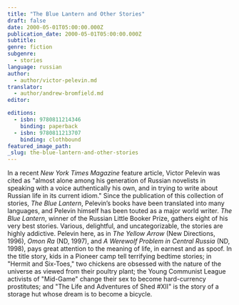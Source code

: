 ```yaml
---
title: "The Blue Lantern and Other Stories"
draft: false
date: 2000-05-01T05:00:00.000Z
publication_date: 2000-05-01T05:00:00.000Z
subtitle:
genre: fiction
subgenre:
  - stories
language: russian
author:
  - author/victor-pelevin.md
translator:
  - author/andrew-bromfield.md
editor:

editions:
  - isbn: 9780811214346
    binding: paperback
  - isbn: 9780811213707
    binding: clothbound
featured_image_path:
_slug: the-blue-lantern-and-other-stories
---
```


In a recent _New York Times Magazine_ feature article, Victor Pelevin was cited as "almost alone among his generation of Russian novelists in speaking with a voice authentically his own, and in trying to write about Russian life in its current idiom." Since the publication of this collection of stories, _The Blue Lantern_, Pelevin’s books have been translated into many languages, and Pelevin himself has been touted as a major world writer. _The Blue Lantern_, winner of the Russian Little Booker Prize, gathers eight of his very best stories. Various, delightful, and uncategorizable, the stories are highly addictive. Pelevin here, as in _The Yellow Arrow_ (New Directions, 1996), _Omon Ra_ (ND, 1997), and _A Werewolf Problem in Central Russia_ (ND, 1998), pays great attention to the meaning of life, in earnest and as spoof. In the title story, kids in a Pioneer camp tell terrifying bedtime stories; in "Hermit and Six-Toes," two chickens are obsessed with the nature of the universe as viewed from their poultry plant; the Young Communist League activists of "Mid-Game" change their sex to become hard-currency prostitutes; and "The Life and Adventures of Shed #XII" is the story of a storage hut whose dream is to become a bicycle.

